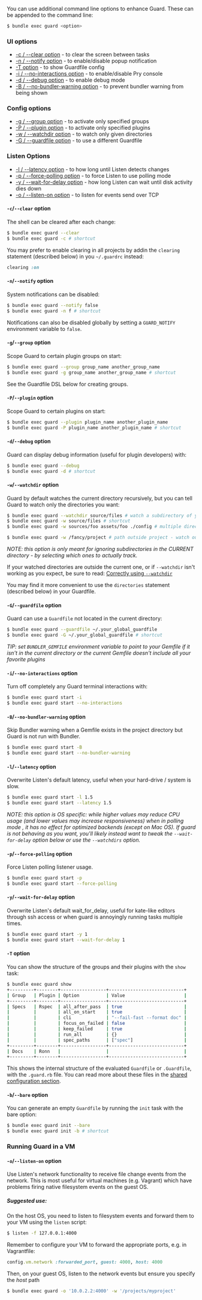 You can use additional command line options to enhance Guard. These can be appended to the command line:

```bash
$ bundle exec guard <option>
```

### UI options

* [-c / --clear option](#-c--clear-option) - to clear the screen between tasks
* [-n / --notify option](#-n--notify-option) - to enable/disable popup notification
* [-T option](#-t-option) - to show Guardfile config
* [-i / --no-interactions option](#-i--no-interactions-option) - to enable/disable Pry console
* [-d / --debug option](#-d--debug-option) - to enable debug mode
* [-B / --no-bundler-warning option](#-b--no-bundler-warning-option) - to prevent bundler warning from being shown

### Config options

* [-g / --group option](#-g--group-option) - to activate only specified groups
* [-P / --plugin option](#-p--plugin-option) - to activate only specified plugins
* [-w / --watchdir option](#-w--watchdir-option) - to watch only given directories
* [-G / --guardfile option](#-g--guardfile-option) - to use a different Guardfile

### Listen Options

* [-l / --latency option](#-l--latency-option) - to how long until Listen detects changes
* [-p / --force-polling option](#-p--force-polling-option) - to force Listen to use polling mode
* [-y / --wait-for-delay option](#-y--wait-for-delay-option) - how long Listen can wait until disk activity dies down
* [-o / --listen-on option](#-o--listen-on-option) - to listen for events send over TCP


#### `-c`/`--clear` option

The shell can be cleared after each change:

```bash
$ bundle exec guard --clear
$ bundle exec guard -c # shortcut
```

You may prefer to enable clearing in all projects by addin the `clearing`
statement (described below) in you `~/.guardrc` instead:

```ruby
clearing :on
```


#### `-n`/`--notify` option

System notifications can be disabled:

```bash
$ bundle exec guard --notify false
$ bundle exec guard -n f # shortcut
```

Notifications can also be disabled globally by setting a `GUARD_NOTIFY` environment variable to `false`.


#### `-g`/`--group` option

Scope Guard to certain plugin groups on start:

```bash
$ bundle exec guard --group group_name another_group_name
$ bundle exec guard -g group_name another_group_name # shortcut
```

See the Guardfile DSL below for creating groups.


#### `-P`/`--plugin` option

Scope Guard to certain plugins on start:

```bash
$ bundle exec guard --plugin plugin_name another_plugin_name
$ bundle exec guard -P plugin_name another_plugin_name # shortcut
```


#### `-d`/`--debug` option

Guard can display debug information (useful for plugin
developers) with:

```bash
$ bundle exec guard --debug
$ bundle exec guard -d # shortcut
```


#### `-w`/`--watchdir` option

Guard by default watches the current directory recursively, but you can tell Guard to watch only the directories you want:

```bash
$ bundle exec guard --watchdir source/files # watch a subdirectory of your project
$ bundle exec guard -w source/files # shortcut
$ bundle exec guard -w sources/foo assets/foo ./config # multiple directories

$ bundle exec guard -w /fancy/project # path outside project - watch out! (see below)
```
*NOTE: this option is only meant for ignoring subdirectories in the CURRENT
directory - by selecting which ones to actually track.*

If your watched directories are outside the current one, or if `--watchdir` isn't working
as you expect, be sure to read: [Correctly using `--watchdir`](https://github.com/guard/guard/wiki/Correctly-using-the---watchdir-option)

You may find it more convenient to use the `directories` statement (described
below) in your Guardfile.


#### `-G`/`--guardfile` option

Guard can use a `Guardfile` not located in the current directory:

```bash
$ bundle exec guard --guardfile ~/.your_global_guardfile
$ bundle exec guard -G ~/.your_global_guardfile # shortcut
```
*TIP: set `BUNDLER_GEMFILE` environment variable to point to your Gemfile if it isn't in the current directory or the current Gemfile doesn't include all your favorite plugins*


#### `-i`/`--no-interactions` option

Turn off completely any Guard terminal interactions with:

```bash
$ bundle exec guard start -i
$ bundle exec guard start --no-interactions
```


#### `-B`/`--no-bundler-warning` option

Skip Bundler warning when a Gemfile exists in the project directory but Guard is not run with Bundler.

```bash
$ bundle exec guard start -B
$ bundle exec guard start --no-bundler-warning
```


#### `-l`/`--latency` option

Overwrite Listen's default latency, useful when your hard-drive / system is slow.

```bash
$ bundle exec guard start -l 1.5
$ bundle exec guard start --latency 1.5
```

*NOTE: this option is OS specific: while higher values may reduce CPU usage
(and lower values may increase responsiveness) when in polling mode , it has no
effect for optimized backends (except on Mac OS). If guard is not behaving as
you want, you'll likely instead want to tweak the `--wait-for-delay` option
below or use the `--watchdirs` option.*


#### `-p`/`--force-polling` option

Force Listen polling listener usage.

```bash
$ bundle exec guard start -p
$ bundle exec guard start --force-polling
```


#### `-y`/`--wait-for-delay` option

Overwrite Listen's default wait_for_delay, useful for kate-like editors through
ssh access or when guard is annoyingly running tasks multiple times.

```bash
$ bundle exec guard start -y 1
$ bundle exec guard start --wait-for-delay 1
```

#### `-T` option

You can show the structure of the groups and their plugins with the `show` task:

```bash
$ bundle exec guard show
+---------+--------+-----------------+----------------------------+
| Group   | Plugin | Option          | Value                      |
+---------+--------+-----------------+----------------------------+
| Specs   | Rspec  | all_after_pass  | true                       |
|         |        | all_on_start    | true                       |
|         |        | cli             | "--fail-fast --format doc" |
|         |        | focus_on_failed | false                      |
|         |        | keep_failed     | true                       |
|         |        | run_all         | {}                         |
|         |        | spec_paths      | ["spec"]                   |
+---------+--------+-----------------+----------------------------+
| Docs    | Ronn   |                 |                            |
+---------+--------+-----------------+----------------------------+
```

This shows the internal structure of the evaluated `Guardfile` or `.Guardfile`, with the `.guard.rb` file. You can
read more about these files in the [shared configuration section](https://github.com/guard/guard/wiki/Shared-configurations).
#### `-b`/`--bare` option

You can generate an empty `Guardfile` by running the `init` task with the bare
option:

```bash
$ bundle exec guard init --bare
$ bundle exec guard init -b # shortcut
```


### Running Guard in a VM

#### `-o`/`--listen-on` option

Use Listen's network functionality to receive file change events from the network. This is most useful for virtual machines (e.g. Vagrant) which have problems firing native filesystem events on the guest OS.

##### Suggested use:

On the host OS, you need to listen to filesystem events and forward them to your VM using the `listen` script:

```bash
$ listen -f 127.0.0.1:4000
```

Remember to configure your VM to forward the appropriate ports, e.g. in Vagrantfile:

```ruby
config.vm.network :forwarded_port, guest: 4000, host: 4000
```

Then, on your guest OS, listen to the network events but ensure you specify the *host* path

```bash
$ bundle exec guard -o '10.0.2.2:4000' -w '/projects/myproject'
```
